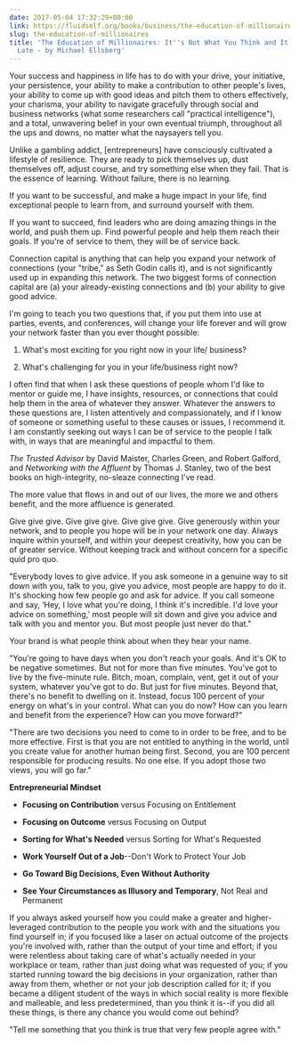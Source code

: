 ```yaml
---
date: 2017-05-04 17:32:29+00:00
link: https://fluidself.org/books/business/the-education-of-millionaires
slug: the-education-of-millionaires
title: 'The Education of Millionaires: It''s Not What You Think and It''s Not Too
  Late - by Michael Ellsberg'
---
```


Your success and happiness in life has to do with your drive, your initiative, your persistence, your ability to make a contribution to other people's lives, your ability to come up with good ideas and pitch them to others effectively, your charisma, your ability to navigate gracefully through social and business networks (what some researchers call "practical intelligence"), and a total, unwavering belief in your own eventual triumph, throughout all the ups and downs, no matter what the naysayers tell you.

Unlike a gambling addict, [entrepreneurs] have consciously cultivated a lifestyle of resilience. They are ready to pick themselves up, dust themselves off, adjust course, and try something else when they fail. That is the essence of learning. Without failure, there is no learning.

If you want to be successful, and make a huge impact in your life, find exceptional people to learn from, and surround yourself with them.

If you want to succeed, find leaders who are doing amazing things in the world, and push them up. Find powerful people and help them reach their goals. If you're of service to them, they will be of service back.

Connection capital is anything that can help you expand your network of connections (your "tribe," as Seth Godin calls it), and is not significantly used up in expanding this network. The two biggest forms of connection capital are (a) your already-existing connections and (b) your ability to give good advice.

I'm going to teach you two questions that, if you put them into use at parties, events, and conferences, will change your life forever and will grow your network faster than you ever thought possible:

1.  What's most exciting for you right now in your life/ business?

2.  What's challenging for you in your life/business right now?

I often find that when I ask these questions of people whom I'd like to mentor or guide me, I have insights, resources, or connections that could help them in the area of whatever they answer. Whatever the answers to these questions are, I listen attentively and compassionately, and if I know of someone or something useful to these causes or issues, I recommend it. I am constantly seeking out ways I can be of service to the people I talk with, in ways that are meaningful and impactful to them.

_The Trusted Advisor_ by David Maister, Charles Green, and Robert Galford, and _Networking with the Affluent_ by Thomas J. Stanley, two of the best books on high-integrity, no-sleaze connecting I've read.

The more value that flows in and out of our lives, the more we and others benefit, and the more affluence is generated.

Give give give. Give give give. Give give give. Give generously within your network, and to people you hope will be in your network one day. Always inquire within yourself, and within your deepest creativity, how you can be of greater service. Without keeping track and without concern for a specific quid pro quo.

"Everybody loves to give advice. If you ask someone in a genuine way to sit down with you, talk to you, give you advice, most people are happy to do it. It's shocking how few people go and ask for advice. If you call someone and say, ‘Hey, I love what you're doing, I think it's incredible. I'd love your advice on something,' most people will sit down and give you advice and talk with you and mentor you. But most people just never do that."

Your brand is what people think about when they hear your name.

"You're going to have days when you don't reach your goals. And it's OK to be negative sometimes. But not for more than five minutes. You've got to live by the five-minute rule. Bitch, moan, complain, vent, get it out of your system, whatever you've got to do. But just for five minutes. Beyond that, there's no benefit to dwelling on it. Instead, focus 100 percent of your energy on what's in your control. What can you do now? How can you learn and benefit from the experience? How can you move forward?"

"There are two decisions you need to come to in order to be free, and to be more effective. First is that you are not entitled to anything in the world, until you create value for another human being first. Second, you are 100 percent responsible for producing results. No one else. If you adopt those two views, you will go far."

**Entrepreneurial Mindset**

- **Focusing on Contribution** versus Focusing on Entitlement

- **Focusing on Outcome** versus Focusing on Output

- **Sorting for What's Needed** versus Sorting for What's Requested

- **Work Yourself Out of a Job**--Don't Work to Protect Your Job

- **Go Toward Big Decisions, Even Without Authority**

- **See Your Circumstances as Illusory and Temporary**, Not Real and Permanent

If you always asked yourself how you could make a greater and higher-leveraged contribution to the people you work with and the situations you find yourself in; if you focused like a laser on actual outcome of the projects you're involved with, rather than the output of your time and effort; if you were relentless about taking care of what's actually needed in your workplace or team, rather than just doing what was requested of you; if you started running toward the big decisions in your organization, rather than away from them, whether or not your job description called for it; if you became a diligent student of the ways in which social reality is more flexible and malleable, and less predetermined, than you think it is--if you did all these things, is there any chance you would come out behind?

"Tell me something that you think is true that very few people agree with."
